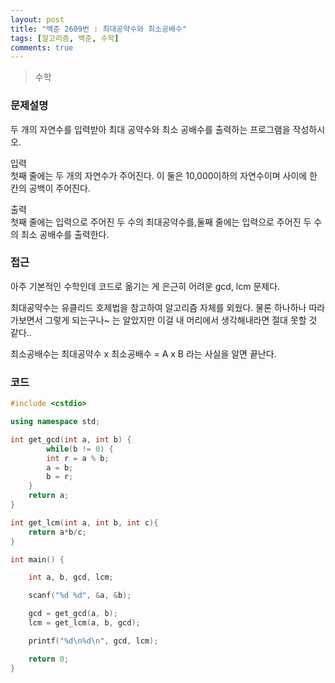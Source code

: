 ```yaml
---
layout: post
title: "백준 2609번 : 최대공약수와 최소공배수"
tags: [알고리즘, 백준, 수학]
comments: true
---
```


> 수학  

### 문제설명  
두 개의 자연수를 입력받아 최대 공약수와 최소 공배수를 출력하는 프로그램을 작성하시오.  

입력  
첫째 줄에는 두 개의 자연수가 주어진다. 이 둘은 10,000이하의 자연수이며 사이에 한 칸의 공백이 주어진다.  

출력  
첫째 줄에는 입력으로 주어진 두 수의 최대공약수를,둘째 줄에는 입력으로 주어진 두 수의 최소 공배수를 출력한다.  

### 접근  
아주 기본적인 수학인데 코드로 옮기는 게 은근히 어려운 gcd, lcm 문제다.  

최대공약수는 유클리드 호제법을 참고하여 알고리즘 자체를 외웠다. 물론 하나하나 따라가보면서 그렇게 되는구나~ 는 알았지만 이걸 내 머리에서 생각해내라면 절대 못할 것 같다..  

최소공배수는 최대공약수 x 최소공배수 = A x B 라는 사실을 알면 끝난다.  

### 코드  
~~~c++
#include <cstdio>

using namespace std;

int get_gcd(int a, int b) {
        while(b != 0) {
        int r = a % b;
        a = b;
        b = r;
    }
    return a;
}

int get_lcm(int a, int b, int c){
    return a*b/c;
}

int main() {

    int a, b, gcd, lcm;

    scanf("%d %d", &a, &b);

    gcd = get_gcd(a, b);
    lcm = get_lcm(a, b, gcd);

    printf("%d\n%d\n", gcd, lcm);

    return 0;
}
~~~